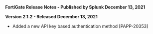**FortiGate Release Notes - Published by Splunk December 13, 2021**


**Version 2.1.2 - Released December 13, 2021**

* Added a new API key based authentication method [PAPP-20353]